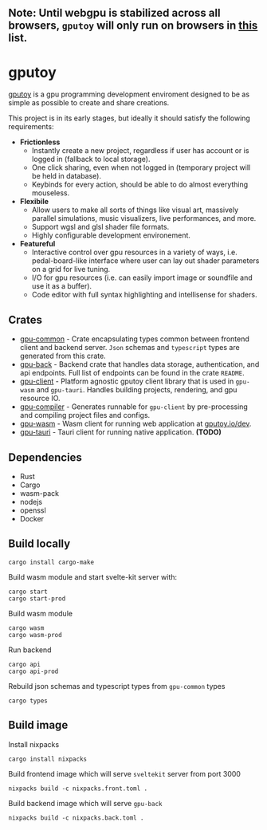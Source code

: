 
## **Note**: Until webgpu is stabilized across all browsers, `gputoy` will only run on browsers in [this](https://caniuse.com/webgpu) list.
# **gputoy**

[gputoy](https://gputoy.io) is a gpu programming development enviroment designed to be as simple as possible to create and share creations. 

This project is in its early stages, but ideally it should satisfy the following requirements:

 * **Frictionless**
    * Instantly create a new project, regardless if user has account or is logged in (fallback to local storage). 
    * One click sharing, even when not logged in (temporary project will be held in database).
    * Keybinds for every action, should be able to do almost everything mouseless.
  * **Flexibile**
    * Allow users to make all sorts of things like visual art, massively parallel simulations, music visualizers, live performances, and more.
    * Support wgsl and glsl shader file formats.
    * Highly configurable development environement.
  * **Featureful**
    * Interactive control over gpu resources in a variety of ways, i.e. pedal-board-like interface where user can lay out shader parameters on a grid for live tuning. 
    * I/O for gpu resources (i.e. can easily import image or soundfile and use it as a buffer). 
    * Code editor with full syntax highlighting and intellisense for shaders.

## Crates

  * [gpu-common](gpu-common) - Crate encapsulating types common between frontend client and backend server. `Json` schemas and `typescript` types are generated from this crate.
  * [gpu-back](gpu-back) - Backend crate that handles data storage, authentication, and api endpoints. Full list of endpoints can be found in the crate `README`.
  * [gpu-client](gpu-client) - Platform agnostic gputoy client library that is used in `gpu-wasm` and `gpu-tauri`. Handles building projects, rendering, and gpu resource IO.
  * [gpu-compiler](gpu-compiler) - Generates runnable for `gpu-client` by pre-processing and compiling project files and configs.
  * [gpu-wasm](gpu-wasm) - Wasm client for running web application at [gputoy.io/dev](https://gputoy.io/dev).
  * [gpu-tauri](gpu-tauri) - Tauri client for running native application. **(TODO)**

## Dependencies

  * Rust
  * Cargo
  * wasm-pack 
  * nodejs
  * openssl
  * Docker

## Build locally

```console
cargo install cargo-make
```
Build wasm module and start svelte-kit server with:
```console
cargo start
cargo start-prod
```
Build wasm module
```console
cargo wasm
cargo wasm-prod
```
Run backend
```console
cargo api
cargo api-prod
```

Rebuild json schemas and typescript types from `gpu-common` types
```console
cargo types
```

## Build image

Install nixpacks
 ```console
cargo install nixpacks
 ```

Build frontend image which will serve `sveltekit` server from port 3000
```console
nixpacks build -c nixpacks.front.toml .
````

Build backend image which will serve `gpu-back`
```console
nixpacks build -c nixpacks.back.toml .
```




